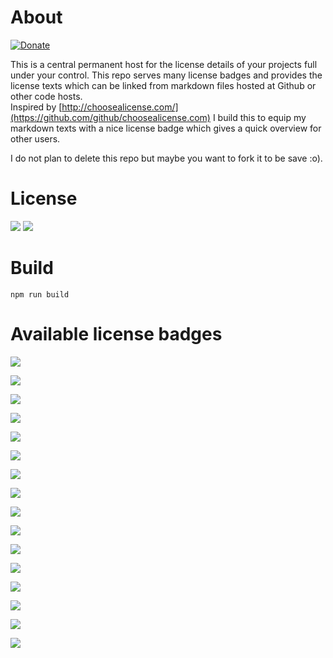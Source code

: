 # About
[![Donate](http://s-a.github.io/donate/donate.svg)](http://s-a.github.io/donate/)  

This is a central permanent host for the license details of your projects full under your control. 
This repo serves many license badges and provides the license texts which can be linked from markdown files hosted at Github or other code hosts.  
Inspired by [http://choosealicense.com/](https://github.com/github/choosealicense.com) I build this to equip my markdown texts with a nice license badge which gives a quick overview for other users.  

I do not plan to delete this repo but maybe you want to fork it to be save :o).  

# License

[<img src="https://s-a.github.io/license/img/mit.svg" />](https://s-a.github.io/license/?license=mit&fullname=Stephan%20Ahlf&year=2015&profile=https://github.com/s-a&projectUrl=https://github.com/s-a/license&projectName=license "") 
[<img src="https://s-a.github.io/license/img/gpl-3.0.svg" />](https://s-a.github.io/license/?license=gpl-3.0&fullname=Stephan%20Ahlf&year=2015&profile=https://github.com/s-a&projectUrl=https://github.com/s-a/license&projectName=license "")


# Build

```npm run build```

# Available license badges
[<img src="https://s-a.github.io/license/img/agpl-3.0.svg" />](https://s-a.github.io/license/?license=agpl-3.0&fullname=Stephan%20Ahlf&year=2015&profile=https://github.com/s-a&projectUrl=https://github.com/s-a/license&projectName=License%20Demo "")  


[<img src="https://s-a.github.io/license/img/apache-2.0.svg" />](https://s-a.github.io/license/?license=apache-2.0&fullname=Stephan%20Ahlf&year=2015&profile=https://github.com/s-a&projectUrl=https://github.com/s-a/license&projectName=License%20Demo "")  


[<img src="https://s-a.github.io/license/img/artistic-2.0.svg" />](https://s-a.github.io/license/?license=artistic-2.0&fullname=Stephan%20Ahlf&year=2015&profile=https://github.com/s-a&projectUrl=https://github.com/s-a/license&projectName=License%20Demo "")  


[<img src="https://s-a.github.io/license/img/bsd-2-clause.svg" />](https://s-a.github.io/license/?license=bsd-2-clause&fullname=Stephan%20Ahlf&year=2015&profile=https://github.com/s-a&projectUrl=https://github.com/s-a/license&projectName=License%20Demo "")  


[<img src="https://s-a.github.io/license/img/bsd-3-clause.svg" />](https://s-a.github.io/license/?license=bsd-3-clause&fullname=Stephan%20Ahlf&year=2015&profile=https://github.com/s-a&projectUrl=https://github.com/s-a/license&projectName=License%20Demo "")  


[<img src="https://s-a.github.io/license/img/cc0-1.0.svg" />](https://s-a.github.io/license/?license=cc0-1.0&fullname=Stephan%20Ahlf&year=2015&profile=https://github.com/s-a&projectUrl=https://github.com/s-a/license&projectName=License%20Demo "")  


[<img src="https://s-a.github.io/license/img/epl-1.0.svg" />](https://s-a.github.io/license/?license=epl-1.0&fullname=Stephan%20Ahlf&year=2015&profile=https://github.com/s-a&projectUrl=https://github.com/s-a/license&projectName=License%20Demo "")  


[<img src="https://s-a.github.io/license/img/gpl-2.0.svg" />](https://s-a.github.io/license/?license=gpl-2.0&fullname=Stephan%20Ahlf&year=2015&profile=https://github.com/s-a&projectUrl=https://github.com/s-a/license&projectName=License%20Demo "")  


[<img src="https://s-a.github.io/license/img/gpl-3.0.svg" />](https://s-a.github.io/license/?license=gpl-3.0&fullname=Stephan%20Ahlf&year=2015&profile=https://github.com/s-a&projectUrl=https://github.com/s-a/license&projectName=License%20Demo "")  


[<img src="https://s-a.github.io/license/img/isc.svg" />](https://s-a.github.io/license/?license=isc&fullname=Stephan%20Ahlf&year=2015&profile=https://github.com/s-a&projectUrl=https://github.com/s-a/license&projectName=License%20Demo "")  


[<img src="https://s-a.github.io/license/img/lgpl-2.1.svg" />](https://s-a.github.io/license/?license=lgpl-2.1&fullname=Stephan%20Ahlf&year=2015&profile=https://github.com/s-a&projectUrl=https://github.com/s-a/license&projectName=License%20Demo "")  


[<img src="https://s-a.github.io/license/img/lgpl-3.0.svg" />](https://s-a.github.io/license/?license=lgpl-3.0&fullname=Stephan%20Ahlf&year=2015&profile=https://github.com/s-a&projectUrl=https://github.com/s-a/license&projectName=License%20Demo "")  


[<img src="https://s-a.github.io/license/img/mit.svg" />](https://s-a.github.io/license/?license=mit&fullname=Stephan%20Ahlf&year=2015&profile=https://github.com/s-a&projectUrl=https://github.com/s-a/license&projectName=License%20Demo "")  


[<img src="https://s-a.github.io/license/img/mpl-2.0.svg" />](https://s-a.github.io/license/?license=mpl-2.0&fullname=Stephan%20Ahlf&year=2015&profile=https://github.com/s-a&projectUrl=https://github.com/s-a/license&projectName=License%20Demo "")  


[<img src="https://s-a.github.io/license/img/no-license.svg" />](https://s-a.github.io/license/?license=no-license&fullname=Stephan%20Ahlf&year=2015&profile=https://github.com/s-a&projectUrl=https://github.com/s-a/license&projectName=License%20Demo "")  


[<img src="https://s-a.github.io/license/img/unlicense.svg" />](https://s-a.github.io/license/?license=unlicense&fullname=Stephan%20Ahlf&year=2015&profile=https://github.com/s-a&projectUrl=https://github.com/s-a/license&projectName=License%20Demo "")  

